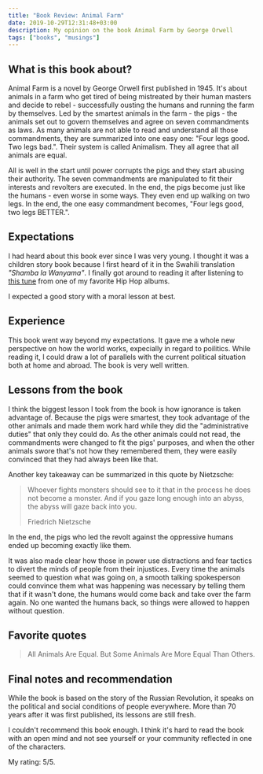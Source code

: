 ```yaml
---
title: "Book Review: Animal Farm"
date: 2019-10-29T12:31:48+03:00
description: My opinion on the book Animal Farm by George Orwell
tags: ["books", "musings"]
---
```


## What is this book about?

Animal Farm is a novel by George Orwell first published in 1945. It's about animals in a farm who get tired of being mistreated by their human masters and decide to rebel - successfully ousting the humans and running the farm by themselves. Led by the smartest animals in the farm - the pigs - the animals set out to govern themselves and agree on seven commandments as laws. As many animals are not able to read and understand all those commandments, they are summarized into one easy one: "Four legs good. Two legs bad.". Their system is called Animalism. They all agree that all animals are equal.

All is well in the start until power corrupts the pigs and they start abusing their authority. The seven commandments are manipulated to fit their interests and revolters are executed. In the end, the pigs become just like the humans - even worse in some ways. They even end up walking on two legs. In the end, the one easy commandment becomes, "Four legs good, two legs BETTER.".

## Expectations

I had heard about this book ever since I was very young. I thought it was a children story book because I first heard of it in the Swahili translation _"Shamba la Wanyama"_. I finally got around to reading it after listening to <a href="https://www.youtube.com/watch?v=hgVWGWKjDDU" target="_blank" title="Aniaml in Man by Dead Prez">this tune</a> from one of my favorite Hip Hop albums.

I expected a good story with a moral lesson at best.

## Experience

This book went way beyond my expectations. It gave me a whole new perspective on how the world works, expecially in regard to poilitics. While reading it, I could draw a lot of parallels with the current political situation both at home and abroad. The book is very well written.

## Lessons from the book

I think the biggest lesson I took from the book is how ignorance is taken advantage of. Because the pigs were smartest, they took advantage of the other animals and made them work hard while they did the "administrative duties" that only they could do. As the other animals could not read, the commandments were changed to fit the pigs' purposes, and when the other animals swore that's not how they remembered them, they were easily convinced that they had always been like that.

Another key takeaway can be summarized in this quote by Nietzsche:

> Whoever fights monsters should see to it that in the process he does not become a monster. And if you gaze long enough into an abyss, the abyss will gaze back into you. <footer>Friedrich Nietzsche</footer>

In the end, the pigs who led the revolt against the oppressive humans ended up becoming exactly like them.

It was also made clear how those in power use distractions and fear tactics to divert the minds of people from their injustices. Every time the animals seemed to question what was going on, a smooth talking spokesperson could convince them what was happening was necessary by telling them that if it wasn't done, the humans would come back and take over the farm again. No one wanted the humans back, so things were allowed to happen without question.

## Favorite quotes

> All Animals Are Equal. But Some Animals Are More Equal Than Others.

## Final notes and recommendation

While the book is based on the story of the Russian Revolution, it speaks on the political and social conditions of people everywhere. More than 70 years after it was first published, its lessons are still fresh.

I couldn't recommend this book enough. I think it's hard to read the book with an open mind and not see yourself or your community reflected in one of the characters.

My rating: 5/5.
